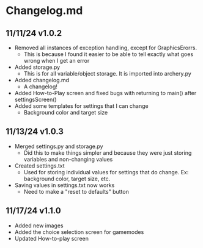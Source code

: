 # Changelog.md

## 11/11/24 v1.0.2
- Removed all instances of exception handling, except for GraphicsErorrs.
  - This is because I found it easier to be able to tell exactly what goes wrong when I get an error
- Added storage.py
  - This is for all variable/object storage. It is imported into archery.py
- Added changelog.md
  - A changelog!
- Added How-to-Play screen and fixed bugs with returning to main() after settingsScreen()
- Added some templates for settings that I can change
  - Background color and target size
## 11/13/24 v1.0.3
- Merged settings.py and storage.py
  - Did this to make things simpler and because they were just storing variables and non-changing values
- Created settings.txt
  - Used for storing individual values for settings that do change. Ex: background color, target size, etc.
- Saving values in settings.txt now works
  - Need to make a "reset to defaults" button
## 11/17/24 v1.1.0
- Added new images
- Added the choice selection screen for gamemodes 
- Updated How-to-play screen
